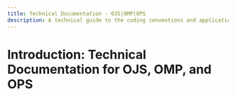 ```yaml
---
title: Technical Documentation - OJS|OMP|OPS
description: A technical guide to the coding conventions and application architecture for Open Journal Systems and Open Monograph Press.
---
```


# Introduction: Technical Documentation for OJS, OMP, and OPS
